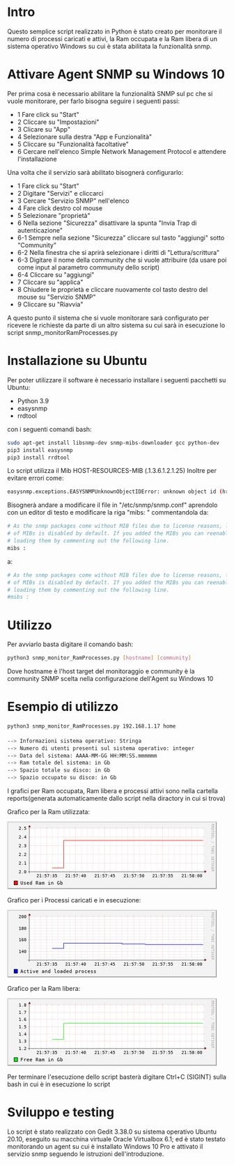 # Intro

Questo semplice script realizzato in Python è stato creato per monitorare il numero di processi caricati e attivi, la Ram occupata e la Ram libera di un sistema operativo Windows su cui è stata abilitata la funzionalità snmp.

# Attivare Agent SNMP su Windows 10
Per prima cosa è necessario abilitare la funzionalità SNMP sul pc che si vuole monitorare, per farlo bisogna seguire i seguenti passi:
- 1 Fare click su "Start"
- 2 Cliccare su "Impostazioni"
- 3 Clicare su "App"
- 4 Selezionare sulla destra "App e Funzionalità"
- 5 Cliccare su "Funzionalità facoltative"
- 6 Cercare nell'elenco Simple Network Management Protocol e attendere l'installazione

Una volta che il servizio sarà abilitato bisognerà configurarlo:

- 1 Fare click su "Start"
- 2 Digitare "Servizi" e cliccarci
- 3 Cercare "Servizio SNMP" nell'elenco
- 4 Fare click destro col mouse
- 5 Selezionare "proprietà"
- 6 Nella sezione "Sicurezza" disattivare la spunta "Invia Trap di autenticazione"
- 6-1 Sempre nella sezione "Sicurezza" cliccare sul tasto "aggiungi" sotto "Community" 
- 6-2 Nella finestra che si aprirà selezionare i diritti di "Lettura/scrittura"
- 6-3 Digitare il nome della community che si vuole attribuire (da usare poi come input al parametro communuty dello script)
- 6-4 Cliccare su "aggiungi"
- 7 Cliccare su "applica"
- 8 Chiudere le proprietà e cliccare nuovamente col tasto destro del mouse su "Servizio SNMP"
- 9 Cliccare su "Riavvia"

A questo punto il sistema che si vuole monitorare sarà configurato per ricevere le richieste da parte di un altro sistema su cui sarà in esecuzione lo script snmp_monitorRamProcesses.py

# Installazione su Ubuntu
Per poter utilizzare il software è necessario installare i seguenti pacchetti su Ubuntu:
- Python 3.9
- easysnmp
- rrdtool

con i seguenti comandi bash:

```bash
sudo apt-get install libsnmp-dev snmp-mibs-downloader gcc python-dev
pip3 install easysnmp
pip3 install rrdtool
```
Lo script utilizza il Mib HOST-RESOURCES-MIB (.1.3.6.1.2.1.25)
Inoltre per evitare errori come:

```bash
easysnmp.exceptions.EASYSNMPUnknownObjectIDError: unknown object id (hrStorageSize)
```
Bisognerà andare a modificare il file in "/etc/snmp/snmp.conf" aprendolo con un editor di testo e modificare la riga "mibs: " commentandola
da:
```bash
# As the snmp packages come without MIB files due to license reasons, loading
# of MIBs is disabled by default. If you added the MIBs you can reenable
# loading them by commenting out the following line.
mibs : 
```
a:
```bash
# As the snmp packages come without MIB files due to license reasons, loading
# of MIBs is disabled by default. If you added the MIBs you can reenable
# loading them by commenting out the following line.
#mibs : 
```

# Utilizzo
Per avviarlo basta digitare il comando bash:
```bash
python3 snmp_monitor_RamProcesses.py [hostname] [community]
```
Dove hostname è l'host target del monitoraggio e community è la community SNMP scelta nella configurazione dell'Agent su Windows 10

# Esempio di utilizzo
```bash
python3 snmp_monitor_RamProcesses.py 192.168.1.17 home

--> Informazioni sistema operativo: Stringa
--> Numero di utenti presenti sul sistema operativo: integer
--> Data del sistema: AAAA-MM-GG HH:MM:SS.mmmmmm
--> Ram totale del sistema: in Gb
--> Spazio totale su disco: in Gb
--> Spazio occupato su disco: in Gb
```
I grafici per Ram occupata, Ram libera e processi attivi sono nella cartella reports(generata automaticamente dallo script nella diractory in cui si trova)

Grafico per la Ram utilizzata:

![alt text](https://github.com/irfanto05/Fantozzi/blob/main/ram_graph.png)

Grafico per i Processi caricati e in esecuzione:

![alt text](https://github.com/irfanto05/Fantozzi/blob/main/process_graph.png)

Grafico per la Ram libera:

![alt text](https://github.com/irfanto05/Fantozzi/blob/main/freeRam_graph.png)

Per terminare l'esecuzione dello script basterà digitare Ctrl+C (SIGINT) sulla bash in cui è in esecuzione lo script

# Sviluppo e testing
Lo script è stato realizzato con Gedit 3.38.0 su sistema operativo Ubuntu 20.10, eseguito su macchina virtuale Oracle Virtualbox 6.1;  ed è stato testato monitorando un agent su cui è installato Windows 10 Pro e attivato il servizio snmp seguendo le istruzioni dell'introduzione.
